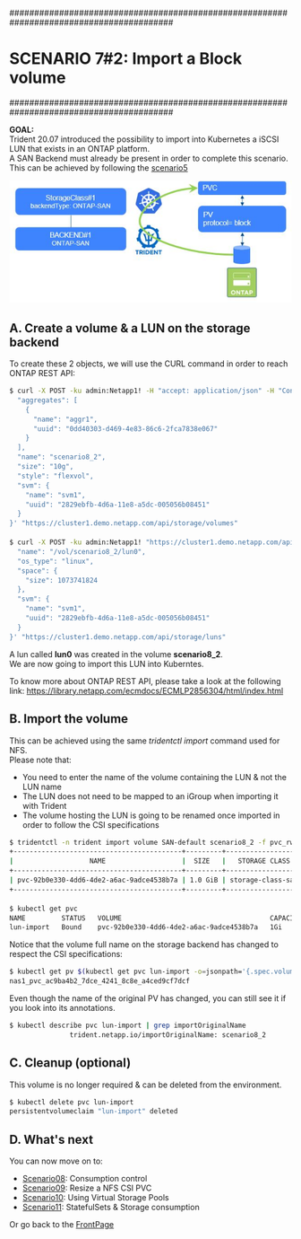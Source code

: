 #########################################################################################
# SCENARIO 7#2: Import a Block volume
#########################################################################################

**GOAL:**  
Trident 20.07 introduced the possibility to import into Kubernetes a iSCSI LUN that exists in an ONTAP platform.  
A SAN Backend must already be present in order to complete this scenario. This can be achieved by following the [scenario5](../../Scenario05)

<p align="center"><img src="../Images/scenario7_2.jpg"></p>

## A. Create a volume & a LUN on the storage backend

To create these 2 objects, we will use the CURL command in order to reach ONTAP REST API:

```bash
$ curl -X POST -ku admin:Netapp1! -H "accept: application/json" -H "Content-Type: application/json" -d '{
  "aggregates": [
    {
      "name": "aggr1",
      "uuid": "0dd40303-d469-4e83-86c6-2fca7838e067"
    }
  ],
  "name": "scenario8_2",
  "size": "10g",
  "style": "flexvol",
  "svm": {
    "name": "svm1",
    "uuid": "2829ebfb-4d6a-11e8-a5dc-005056b08451"
  }
}' "https://cluster1.demo.netapp.com/api/storage/volumes"

$ curl -X POST -ku admin:Netapp1! "https://cluster1.demo.netapp.com/api/storage/luns" -H "accept: application/json" -H "Content-Type: application/json" -d '{
  "name": "/vol/scenario8_2/lun0",
  "os_type": "linux",
  "space": {
    "size": 1073741824
  },
  "svm": {
    "name": "svm1",
    "uuid": "2829ebfb-4d6a-11e8-a5dc-005056b08451"
  }
}' "https://cluster1.demo.netapp.com/api/storage/luns"
```

A lun called **lun0** was created in the volume **scenario8_2**.  
We are now going to import this LUN into Kuberntes.

To know more about ONTAP REST API, please take a look at the following link:
https://library.netapp.com/ecmdocs/ECMLP2856304/html/index.html

## B. Import the volume

This can be achieved using the same _tridentctl import_ command used for NFS.  
Please note that:

- You need to enter the name of the volume containing the LUN & not the LUN name
- The LUN does not need to be mapped to an iGroup when importing it with Trident
- The volume hosting the LUN is going to be renamed once imported in order to follow the CSI specifications

```bash
$ tridentctl -n trident import volume SAN-default scenario8_2 -f pvc_rwo_import.yaml
+------------------------------------------+---------+-------------------+----------+--------------------------------------+--------+---------+
|                   NAME                   |  SIZE   |   STORAGE CLASS   | PROTOCOL |             BACKEND UUID             | STATE  | MANAGED |
+------------------------------------------+---------+-------------------+----------+--------------------------------------+--------+---------+
| pvc-92b0e330-4dd6-4de2-a6ac-9adce4538b7a | 1.0 GiB | storage-class-san | block    | f75dcd7f-b69c-4910-85ed-caec90bbccc9 | online | true    |
+------------------------------------------+---------+-------------------+----------+--------------------------------------+--------+---------+

$ kubectl get pvc
NAME         STATUS   VOLUME                                     CAPACITY   ACCESS MODES   STORAGECLASS        AGE
lun-import   Bound    pvc-92b0e330-4dd6-4de2-a6ac-9adce4538b7a   1Gi        RWO            storage-class-san   37s
```

Notice that the volume full name on the storage backend has changed to respect the CSI specifications:

```bash
$ kubectl get pv $(kubectl get pvc lun-import -o=jsonpath='{.spec.volumeName}') -o=jsonpath='{.spec.csi.volumeAttributes.internalName}{"\n"}'
nas1_pvc_ac9ba4b2_7dce_4241_8c8e_a4ced9cf7dcf
```

Even though the name of the original PV has changed, you can still see it if you look into its annotations.

```bash
$ kubectl describe pvc lun-import | grep importOriginalName
               trident.netapp.io/importOriginalName: scenario8_2
```

## C. Cleanup (optional)

This volume is no longer required & can be deleted from the environment.

```bash
$ kubectl delete pvc lun-import
persistentvolumeclaim "lun-import" deleted
```

## D. What's next

You can now move on to:

- [Scenario08](../../Scenario08): Consumption control  
- [Scenario09](../../Scenario09): Resize a NFS CSI PVC
- [Scenario10](../../Scenario10): Using Virtual Storage Pools 
- [Scenario11](../../Scenario11): StatefulSets & Storage consumption  

Or go back to the [FrontPage](https://github.com/YvosOnTheHub/LabNetApp)